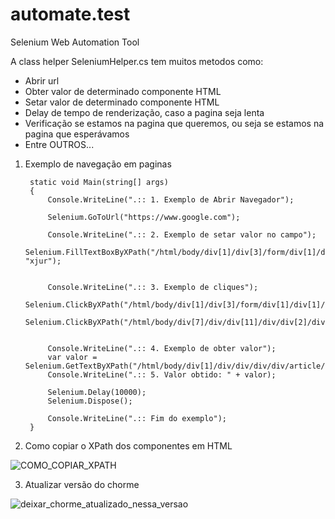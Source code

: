 # automate.test
Selenium Web Automation Tool 

A class helper SeleniumHelper.cs tem muitos metodos como: 

- Abrir url
- Obter valor de determinado componente HTML
- Setar valor de determinado componente HTML
- Delay de tempo de renderização, caso a pagina seja lenta
- Verificação se estamos na pagina que queremos, ou seja se estamos na pagina que esperávamos
- Entre OUTROS...
 

1. Exemplo de navegação em paginas 

        static void Main(string[] args)
        {
            Console.WriteLine(".:: 1. Exemplo de Abrir Navegador");
        
            Selenium.GoToUrl("https://www.google.com");

            Console.WriteLine(".:: 2. Exemplo de setar valor no campo");
            Selenium.FillTextBoxByXPath("/html/body/div[1]/div[3]/form/div[1]/div[1]/div[1]/div/div[2]/input", "xjur"); 
           

            Console.WriteLine(".:: 3. Exemplo de cliques");
            Selenium.ClickByXPath("/html/body/div[1]/div[3]/form/div[1]/div[1]/div[4]/center/input[1]"); 
            Selenium.ClickByXPath("/html/body/div[7]/div/div[11]/div/div[2]/div[2]/div/div/div[1]/div/div/div/div/div/div/div[1]/a/h3");


            Console.WriteLine(".:: 4. Exemplo de obter valor");
            var valor = Selenium.GetTextByXPath("/html/body/div[1]/div/div/div/div/article/div/div/section[1]/div[3]/div[1]/div/div[1]/div/div/div[1]/h4");
            Console.WriteLine(".:: 5. Valor obtido: " + valor);

            Selenium.Delay(10000);
            Selenium.Dispose();

            Console.WriteLine(".:: Fim do exemplo");
        }

2. Como copiar o XPath dos componentes em HTML

![COMO_COPIAR_XPATH](https://user-images.githubusercontent.com/21311134/229977753-b6093d38-8b39-49ea-b3e8-7d92247682c3.png)



3. Atualizar versão do chorme

![deixar_chorme_atualizado_nessa_versao](https://user-images.githubusercontent.com/21311134/229977274-9398d263-e849-425f-a6f1-eb09c36ecd2b.PNG)
